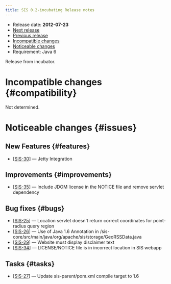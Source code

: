 ```yaml
---
title: SIS 0.2-incubating Release notes
---
```


* Release date: **2012-07-23**
* [Next release](0.3.html)
* [Previous release](0.1.html)
* [Incompatible changes](#compatibility)
* [Noticeable changes](#issues)
* Requirement: Java 6

Release from incubator.

# Incompatible changes    {#compatibility}
Not determined.

# Noticeable changes    {#issues}

## New Features    {#features}
* [[SIS-30](https://issues.apache.org/jira/browse/SIS-30)] — Jetty Integration

## Improvements    {#improvements}
* [[SIS-35](https://issues.apache.org/jira/browse/SIS-35)] — Include JDOM license in the NOTICE file and remove servlet dependency

## Bug fixes    {#bugs}
* [[SIS-25](https://issues.apache.org/jira/browse/SIS-25)] — Location servlet doesn't return correct coordinates for point-radius query region
* [[SIS-26](https://issues.apache.org/jira/browse/SIS-26)] — Use of Java 1.6 Annotation in /sis-core/src/main/java/org/apache/sis/storage/GeoRSSData.java
* [[SIS-29](https://issues.apache.org/jira/browse/SIS-29)] — Website must display disclaimer text
* [[SIS-34](https://issues.apache.org/jira/browse/SIS-34)] — LICENSE/NOTICE file is in incorrect location in SIS webapp

## Tasks    {#tasks}
* [[SIS-27](https://issues.apache.org/jira/browse/SIS-27)] — Update sis-parent/pom.xml compile target to 1.6
